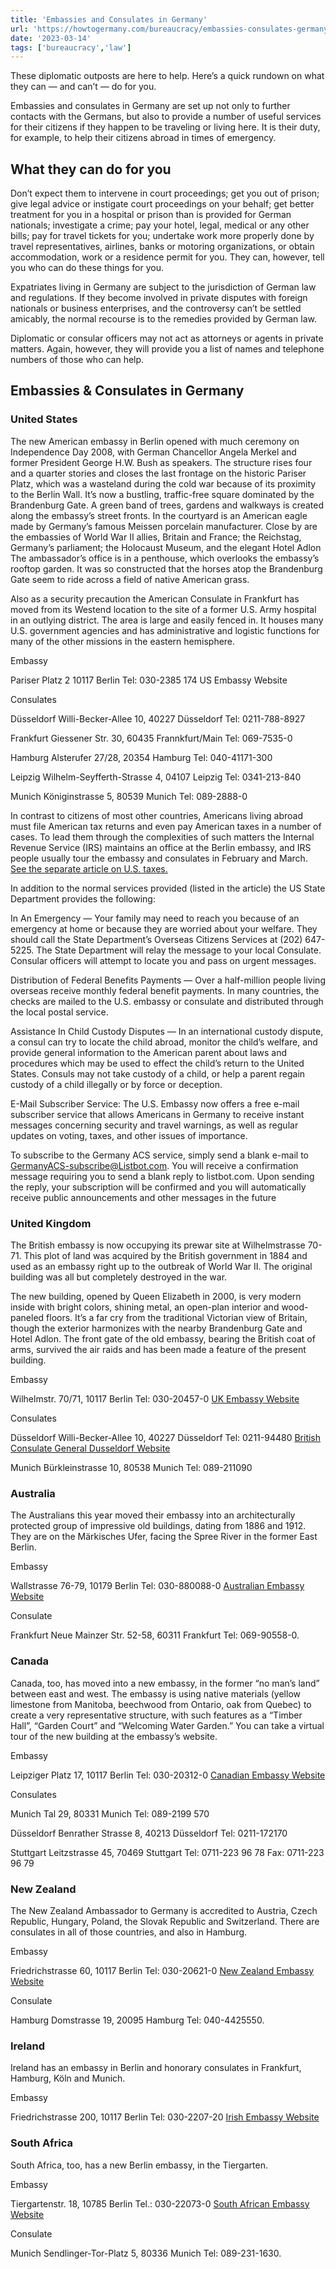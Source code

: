 ```yaml
---
title: 'Embassies and Consulates in Germany'
url: 'https://howtogermany.com/bureaucracy/embassies-consulates-germany/'
date: '2023-03-14'
tags: ['bureaucracy','law']
---
```


These diplomatic outposts are here to help. Here’s a quick rundown on what they can — and can’t — do for you.

Embassies and consulates in Germany are set up not only to further contacts with the Germans, but also to provide a number of useful services for their citizens if they happen to be traveling or living here. It is their duty, for example, to help their citizens abroad in times of emergency.

## What they can do for you
Don’t expect them to intervene in court proceedings; get you out of prison; give legal advice or instigate court proceedings on your behalf; get better treatment for you in a hospital or prison than is provided for German nationals; investigate a crime; pay your hotel, legal, medical or any other bills; pay for travel tickets for you; undertake work more properly done by travel representatives, airlines, banks or motoring organizations, or obtain accommodation, work or a residence permit for you. They can, however, tell you who can do these things for you.

Expatriates living in Germany are subject to the jurisdiction of German law and regulations. If they become involved in private disputes with foreign nationals or business enterprises, and the controversy can’t be settled amicably, the normal recourse is to the remedies provided by German law.

Diplomatic or consular officers may not act as attorneys or agents in private matters. Again, however, they will provide you a list of names and telephone numbers of those who can help.


## Embassies & Consulates in Germany

### United States

The new American embassy in Berlin opened with much ceremony on Independence Day 2008, with German Chancellor Angela Merkel and former President George H.W. Bush as speakers. The structure rises four and a quarter stories and closes the last frontage on the historic Pariser Platz, which was a wasteland during the cold war because of its proximity to the Berlin Wall. It’s now a bustling, traffic-free square dominated by the Brandenburg Gate. A green band of trees, gardens and walkways is created along the embassy’s street fronts. In the courtyard is an American eagle made by Germany’s famous Meissen porcelain manufacturer. Close by are the embassies of World War II allies, Britain and France; the Reichstag, Germany’s parliament; the Holocaust Museum, and the elegant Hotel Adlon The ambassador’s office is in a penthouse, which overlooks the embassy’s rooftop garden. It was so constructed that the horses atop the Brandenburg Gate seem to ride across a field of native American grass.

Also as a security precaution the American Consulate in Frankfurt has moved from its Westend location to the site of a former U.S. Army hospital in an outlying district. The area is large and easily fenced in. It houses many U.S. government agencies and has administrative and logistic functions for many of the other missions in the eastern hemisphere.

Embassy

Pariser Platz 2
10117 Berlin
Tel: 030-2385 174
US Embassy Website

Consulates

Düsseldorf
Willi-Becker-Allee 10, 40227 Düsseldorf
Tel: 0211-788-8927

Frankfurt
Giessener Str. 30, 60435 Frannkfurt/Main
Tel: 069-7535-0

Hamburg
Alsterufer 27/28, 20354 Hamburg
Tel: 040-41171-300

Leipzig
Wilhelm-Seyfferth-Strasse 4, 04107 Leipzig
Tel: 0341-213-840

Munich
Königinstrasse 5, 80539 Munich
Tel: 089-2888-0

In contrast to citizens of most other countries, Americans living abroad must file American tax returns and even pay American taxes in a number of cases. To lead them through the complexities of such matters the Internal Revenue Service (IRS) maintains an office at the Berlin embassy, and IRS people usually tour the embassy and consulates in February and March. [See the separate article on U.S. taxes.](https://howtogermany.com/pages/ustaxes.html)

In addition to the normal services provided (listed in the article) the US State Department provides the following:

In An Emergency — Your family may need to reach you because of an emergency at home or because they are worried about your welfare. They should call the State Department’s Overseas Citizens Services at (202) 647-5225. The State Department will relay the message to your local Consulate. Consular officers will attempt to locate you and pass on urgent messages.

Distribution of Federal Benefits Payments — Over a half-million people living overseas receive monthly federal benefit payments. In many countries, the checks are mailed to the U.S. embassy or consulate and distributed through the local postal service.

Assistance In Child Custody Disputes — In an international custody dispute, a consul can try to locate the child abroad, monitor the child’s welfare, and provide general information to the American parent about laws and procedures which may be used to effect the child’s return to the United States. Consuls may not take custody of a child, or help a parent regain custody of a child illegally or by force or deception.

E-Mail Subscriber Service: The U.S. Embassy now offers a free e-mail subscriber service that allows Americans in Germany to receive instant messages concerning security and travel warnings, as well as regular updates on voting, taxes, and other issues of importance.

To subscribe to the Germany ACS service, simply send a blank e-mail to GermanyACS-subscribe@Listbot.com. You will receive a confirmation message requiring you to send a blank reply to listbot.com. Upon sending the reply, your subscription will be confirmed and you will automatically receive public announcements and other messages in the future

### United Kingdom

The British embassy is now occupying its prewar site at Wilhelmstrasse 70-71. This plot of land was acquired by the British government in 1884 and used as an embassy right up to the outbreak of World War II. The original building was all but completely destroyed in the war.

The new building, opened by Queen Elizabeth in 2000, is very modern inside with bright colors, shining metal, an open-plan interior and wood-paneled floors. It’s a far cry from the traditional Victorian view of Britain, though the exterior harmonizes with the nearby Brandenburg Gate and Hotel Adlon. The front gate of the old embassy, bearing the British coat of arms, survived the air raids and has been made a feature of the present building.

Embassy

Wilhelmstr. 70/71, 10117 Berlin
Tel: 030-20457-0
[UK Embassy Website](https://www.gov.uk/government/world/organisations/british-embassy-berlin)

Consulates

Düsseldorf
Willi-Becker-Allee 10, 40227 Düsseldorf
Tel: 0211-94480
[British Consulate General Dusseldorf Website](https://www.gov.uk/world/organisations/british-consulate-general-dusseldorf)

Munich
Bürkleinstrasse 10, 80538 Munich
Tel: 089-211090

### Australia

The Australians this year moved their embassy into an architecturally protected group of impressive old buildings, dating from 1886 and 1912. They are on the Märkisches Ufer, facing the Spree River in the former East Berlin.

Embassy

Wallstrasse 76-79, 10179 Berlin
Tel: 030-880088-0
[Australian Embassy Website](http://www.germany.embassy.gov.au/beln/home.html)

Consulate

Frankfurt
Neue Mainzer Str. 52-58, 60311 Frankfurt
Tel: 069-90558-0.

### Canada

Canada, too, has moved into a new embassy, in the former “no man’s land” between east and west. The embassy is using native materials (yellow limestone from Manitoba, beechwood from Ontario, oak from Quebec) to create a very representative structure, with such features as a “Timber Hall”, “Garden Court” and “Welcoming Water Garden.” You can take a virtual tour of the new building at the embassy’s website.

Embassy

Leipziger Platz 17, 10117 Berlin
Tel: 030-20312-0
[Canadian Embassy Website](http://www.canadainternational.gc.ca/germany-allemagne/index.aspx?lang=eng)

Consulates

Munich
Tal 29, 80331 Munich
Tel: 089-2199 570

Düsseldorf
Benrather Strasse 8, 40213 Düsseldorf
Tel: 0211-172170

Stuttgart
Leitzstrasse 45, 70469 Stuttgart
Tel: 0711-223 96 78
Fax: 0711-223 96 79

### New Zealand

The New Zealand Ambassador to Germany is accredited to Austria, Czech Republic, Hungary, Poland, the Slovak Republic and Switzerland. There are consulates in all of those countries, and also in Hamburg.

Embassy

Friedrichstrasse 60, 10117 Berlin
Tel: 030-20621-0
[New Zealand Embassy Website](http://www.nzembassy.com/germany)

Consulate

Hamburg
Domstrasse 19, 20095 Hamburg
Tel: 040-4425550.

### Ireland

Ireland has an embassy in Berlin and honorary consulates in Frankfurt, Hamburg, Köln and Munich.

Embassy

Friedrichstrasse 200, 10117 Berlin
Tel: 030-2207-20
[Irish Embassy Website](https://www.dfa.ie/irish-embassy/germany/)

### South Africa

South Africa, too, has a new Berlin embassy, in the Tiergarten.

Embassy

Tiergartenstr. 18, 10785 Berlin
Tel.: 030-22073-0
[South African Embassy Website](http://www.suedafrika.org/en.html)

Consulate

Munich
Sendlinger-Tor-Platz 5, 80336 Munich
Tel: 089-231-1630.
